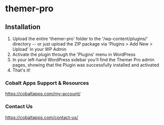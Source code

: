 # themer-pro

## Installation

1. Upload the entire 'themer-pro' folder to the '/wp-content/plugins/' directory -- or just upload the ZIP package via 'Plugins > Add New > Upload' in your WP Admin
2. Activate the plugin through the 'Plugins' menu in WordPress
3. In your left-hand WordPress sidebar you'll find the Themer Pro admin pages, showing that the Plugin was successfully installed and activated
4. That's it!

### Cobalt Apps Support & Resources

https://cobaltapps.com/my-account/

### Contact Us

https://cobaltapps.com/contact-us/
